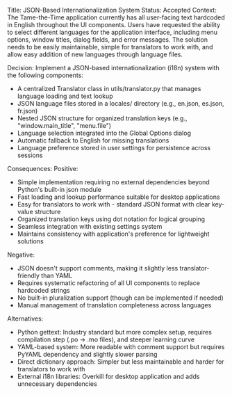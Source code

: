 Title: JSON-Based Internationalization System
Status: Accepted
Context: The Tame-the-Time application currently has all user-facing text hardcoded in English throughout the UI components. Users have requested the ability to select different languages for the application interface, including menu options, window titles, dialog fields, and error messages. The solution needs to be easily maintainable, simple for translators to work with, and allow easy addition of new languages through language files.

Decision: Implement a JSON-based internationalization (i18n) system with the following components:
- A centralized Translator class in utils/translator.py that manages language loading and text lookup
- JSON language files stored in a locales/ directory (e.g., en.json, es.json, fr.json)
- Nested JSON structure for organized translation keys (e.g., "window.main_title", "menu.file")
- Language selection integrated into the Global Options dialog
- Automatic fallback to English for missing translations
- Language preference stored in user settings for persistence across sessions

Consequences:
Positive:
- Simple implementation requiring no external dependencies beyond Python's built-in json module
- Fast loading and lookup performance suitable for desktop applications
- Easy for translators to work with - standard JSON format with clear key-value structure
- Organized translation keys using dot notation for logical grouping
- Seamless integration with existing settings system
- Maintains consistency with application's preference for lightweight solutions

Negative:
- JSON doesn't support comments, making it slightly less translator-friendly than YAML
- Requires systematic refactoring of all UI components to replace hardcoded strings
- No built-in pluralization support (though can be implemented if needed)
- Manual management of translation completeness across languages

Alternatives:
- Python gettext: Industry standard but more complex setup, requires compilation step (.po → .mo files), and steeper learning curve
- YAML-based system: More readable with comment support but requires PyYAML dependency and slightly slower parsing
- Direct dictionary approach: Simpler but less maintainable and harder for translators to work with
- External i18n libraries: Overkill for desktop application and adds unnecessary dependencies
